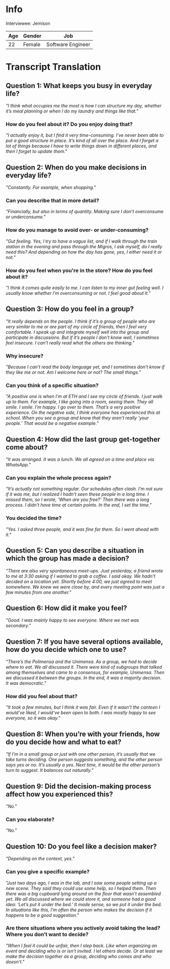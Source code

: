 # Info
Interviewee: Jemison

| Age   | Gender | Job 	   |
| ----- | ------ | ------- |
| 22   | Female | Software Engineer |

# Transcript Translation

## Question 1: What keeps you busy in everyday life?
*"I think what occupies me the most is how I can structure my day, whether it’s meal planning or when I do my laundry and things like that."*

### How do you feel about it? Do you enjoy doing that?
*"I actually enjoy it, but I find it very time-consuming. I’ve never been able to put a good structure in place. It’s kind of all over the place. And I forget a lot of things because I have to write things down in different places, and then I forget to update them."*

## Question 2: When do you make decisions in everyday life?
*"Constantly. For example, when shopping."*

### Can you describe that in more detail?
*"Financially, but also in terms of quantity. Making sure I don’t overconsume or underconsume."*

### How do you manage to avoid over- or under-consuming?
*"Gut feeling. Yes, I try to have a vague list, and if I walk through the train station in the evening and pass through the Migros, I ask myself, do I really need this? And depending on how the day has gone, yes, I either need it or not."*

### How do you feel when you're in the store? How do you feel about it?
*"I think it comes quite easily to me. I can listen to my inner gut feeling well. I usually know whether I’m overconsuming or not. I feel good about it."*

## Question 3: How do you feel in a group?
*"It really depends on the people. I think if it’s a group of people who are very similar to me or are part of my circle of friends, then I feel very comfortable. I speak up and integrate myself well into the group and participate in discussions. But if it’s people I don’t know well, I sometimes feel insecure. I can’t really read what the others are thinking."*

### Why insecure?
*"Because I can’t read the body language yet, and I sometimes don’t know if they like me or not. Am I welcome here or not? The small things."*

### Can you think of a specific situation?
*"A positive one is when I’m at ETH and I see my circle of friends. I just walk up to them. For example, I like going into a room, seeing them. They all smile. I smile. I’m happy. I go over to them. That’s a very positive experience. On the negative side, I think everyone has experienced this at school. When you see a group and know that they aren’t really ‘your people.’ That would be a negative example."*

## Question 4: How did the last group get-together come about?
*"It was arranged. It was a lunch. We all agreed on a time and place via WhatsApp."*

### Can you explain the whole process again?
*"It’s actually not something regular. Our schedules often clash. I’m not sure if it was me, but I realized I hadn’t seen these people in a long time. I missed them, so I wrote, ‘When are you free?’ Then there was a long process. I didn’t have time at certain points. In the end, I set the time."*

### You decided the time?
*"Yes. I asked three people, and it was fine for them. So I went ahead with it."*

## Question 5: Can you describe a situation in which the group has made a decision?
*"There are also very spontaneous meet-ups. Just yesterday, a friend wrote to me at 3:30 asking if I wanted to grab a coffee. I said okay. We hadn’t decided on a location yet. Shortly before 4:00, we just agreed to meet somewhere. We knew we were close by, and every meeting point was just a few minutes from one another."*

## Question 6: How did it make you feel?
*"Good. I was mainly happy to see everyone. Where we met was secondary."*

## Question 7: If you have several options available, how do you decide which one to use?
*"There’s the Polimensa and the Unimensa. As a group, we had to decide where to eat. We all discussed it. There were kind of subgroups that talked among themselves and came to a consensus, for example, Unimensa. Then we discussed it between the groups. In the end, it was a majority decision. It was democratic."*

### How did you feel about that?
*"It took a few minutes, but I think it was fair. Even if it wasn’t the canteen I would’ve liked, I would’ve been open to both. I was mostly happy to see everyone, so it was okay."*

## Question 8: When you’re with your friends, how do you decide how and what to eat?
*"If I’m in a small group or just with one other person, it’s usually that we take turns deciding. One person suggests something, and the other person says yes or no. It’s usually a yes. Next time, it would be the other person’s turn to suggest. It balances out naturally."*

## Question 9: Did the decision-making process affect how you experienced this?
*"No."*

### Can you elaborate?
*"No."*

## Question 10: Do you feel like a decision maker?
*"Depending on the context, yes."*

### Can you give a specific example?
*"Just two days ago, I was in the lab, and I saw some people setting up a new scene. They said they could use some help, so I helped them. Then there was a big cupboard lying around on the floor that wasn’t assembled yet. We all discussed where we could store it, and someone had a good idea: ‘Let’s put it under the bed.’ It made sense, so we put it under the bed. In situations like this, I’m often the person who makes the decision if it happens to be a good suggestion."*

### Are there situations where you actively avoid taking the lead? Where you don’t want to decide?
*"When I feel it could be unfair, then I step back. Like when organizing an event and deciding who is or isn’t invited. I let others decide. Or at least we make the decision together as a group, deciding who comes and who doesn’t."*